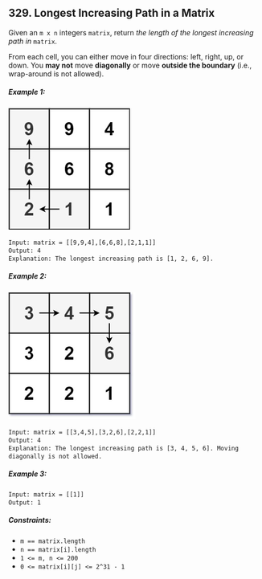 ## 329. Longest Increasing Path in a Matrix

Given an ```m x n``` integers ```matrix```, return *the length of the longest increasing path in* ```matrix```.

From each cell, you can either move in four directions: left, right, up, or down. You **may not** move **diagonally** or move **outside the boundary** (i.e., wrap-around is not allowed).

##### Example 1:

![Example 1](images/example1.jpg)

```
Input: matrix = [[9,9,4],[6,6,8],[2,1,1]]
Output: 4
Explanation: The longest increasing path is [1, 2, 6, 9].
```
##### Example 2:

![Example 2](images/example2.jpg)

```
Input: matrix = [[3,4,5],[3,2,6],[2,2,1]]
Output: 4
Explanation: The longest increasing path is [3, 4, 5, 6]. Moving diagonally is not allowed.
```
##### Example 3:
```
Input: matrix = [[1]]
Output: 1
```

##### Constraints:

* ```m == matrix.length```
* ```n == matrix[i].length```
* ```1 <= m, n <= 200```
* ```0 <= matrix[i][j] <= 2^31 - 1```